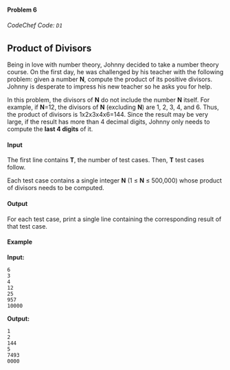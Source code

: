#### Problem 6
###### CodeChef Code: `D1`
## Product of Divisors

Being in love with number theory, Johnny decided to take a number theory course. On the first day, he was challenged by his teacher with the following problem: given a number **N**, compute the product of its positive divisors. Johnny is desperate to impress his new teacher so he asks you for help.

In this problem, the divisors of **N** do not include the number **N** itself. For example, if **N**=12, the divisors of **N** (excluding **N**) are 1, 2, 3, 4, and 6. Thus, the product of divisors is 1x2x3x4x6=144. Since the result may be very large, if the result has more than 4 decimal digits, Johnny only needs to compute the **last 4 digits** of it.

#### Input

The first line contains **T**, the number of test cases. Then, **T** test cases follow.

Each test case contains a single integer **N** (1 ≤ **N** ≤ 500,000) whose product of divisors needs to be computed.

#### Output

For each test case, print a single line containing the corresponding result of that test case.

#### Example

**Input:**

    6
    3
    4
    12
    25
    957
    10000

**Output:**

    1
    2
    144
    5
    7493
    0000
